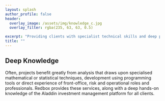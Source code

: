 ```yaml
---
layout: splash
author_profile: false
header:
  overlay_image: /assets/img/knowledge_c.jpg
  overlay_filter: rgba(235, 63, 63, 0.5)

excerpt: "Providing clients with specialist technical skills and deep platform knowledge...as standard"
title: ""
---
```


## Deep Knowledge

Often, projects benefit greatly from analysis that draws upon specialised mathematical or statistical techniques, development using programming tools or direct experience of front-office, risk and operational roles and professionals. Redbox provides these services, along with a deep hands-on knowledge of the Aladdin investment management platform for all clients.